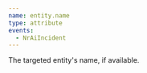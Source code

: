 ```yaml
---
name: entity.name
type: attribute
events:
  - NrAiIncident
---
```


The targeted entity's name, if available.